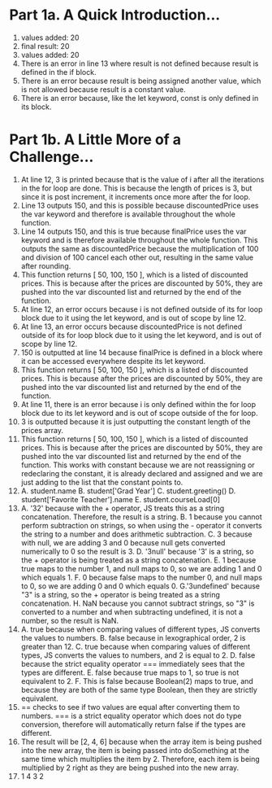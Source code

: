 # Part 1a. A Quick Introduction...
1. values added: 20
2. final result: 20
3. values added: 20
4. There is an error in line 13 where result is not defined because result is defined in the if block.
5. There is an error because result is being assigned another value, which is not allowed because result is a constant value.
6. There is an error because, like the let keyword, const is only defined in its block.
   
# Part 1b. A Little More of a Challenge...
1. At line 12, 3 is printed because that is the value of i after all the iterations in the for loop are done. This is because the length of prices is 3, but since it is post increment, it increments once more after the for loop.
2. Line 13 outputs 150, and this is possible because discountedPrice uses the var keyword and therefore is available throughout the whole function. 
3. Line 14 outputs 150, and this is true because finalPrice uses the var keyword and is therefore available throughout the whole function. This outputs the same as discountedPrice because the multiplication of 100 and division of 100 cancel each other out, resulting in the same value after rounding.
4. This function returns [ 50, 100, 150 ], which is a listed of discounted prices. This is because after the prices are discounted by 50%, they are pushed into the var discounted list and returned by the end of the function.
5. At line 12, an error occurs because i is not defined outside of its for loop block due to it using the let keyword, and is out of scope by line 12.
6. At line 13, an error occurs because discountedPrice is not defined outside of its for loop block due to it using the let keyword, and is out of scope by line 12.
7. 150 is outputted at line 14 because finalPrice is defined in a block where it can be accessed everywhere despite its let keyword.
8. This function returns [ 50, 100, 150 ], which is a listed of discounted prices. This is because after the prices are discounted by 50%, they are pushed into the var discounted list and returned by the end of the function.
9. At line 11, there is an error because i is only defined within the for loop block due to its let keyword and is out of scope outside of the for loop.
10. 3 is outputted because it is just outputting the constant length of the prices array.
11. This function returns [ 50, 100, 150 ], which is a listed of discounted prices. This is because after the prices are discounted by 50%, they are pushed into the var discounted list and returned by the end of the function. This works with constant because we are not reassigning or redeclaring the constant, it is already declared and assigned and we are just adding to the list that the constant points to.
12. A. student.name
    B. student['Grad Year']
    C. student.greeting()
    D. student['Favorite Teacher'].name
    E. student.courseLoad[0]
13. A. '32' because with the + operator, JS treats this as a string concatenation. Therefore, the result is a string.
    B. 1 because you cannot perform subtraction on strings, so when using the - operator it converts the string to a number and does arithmetic subtraction.
    C. 3 because with null, we are adding 3 and 0 because null gets converted numerically to 0 so the result is 3.
    D. '3null' because '3' is a string, so the + operator is being treated as a string concatenation.
    E. 1 because true maps to the number 1, and null  maps to 0, so we are adding 1 and 0 which equals 1.
    F. 0 because false maps to the number 0, and null  maps to 0, so we are adding 0 and 0 which equals 0.
    G.'3undefined' because "3" is a string, so the + operator is being treated as a string concatenation.
    H. NaN because you cannot subtract strings, so "3" is converted to a number and when subtracting undefined, it is not a number, so the result is NaN.
14. A. true because when comparing values of different types, JS converts the values to numbers.
    B. false because in lexographical order, 2 is greater than 12.
    C. true because when comparing values of different types, JS converts the values to numbers, and 2 is equal to 2.
    D. false because the strict equality operator === immediately sees that the types are different.
    E. false because true maps to 1, so true is not equivalent to 2.
    F. This is false because Boolean(2) maps to true, and because they are both of the same type Boolean, then they are strictly equivalent.
15. == checks to see if two values are equal after converting them to numbers. === is a strict equality operator which does not do type conversion, therefore will automatically return false if the types are different.
17. The result will be [2, 4, 6] because when the array item is being pushed into the new array, the item is being passed into doSomething at the same time which multiplies the item by 2. Therefore, each item is being multiplied by 2 right as they are being pushed into the new array.
19. 1
    4
    3
    2
